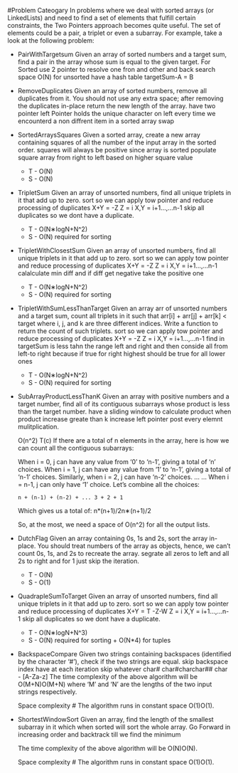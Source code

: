 #Problem Cateogary
In problems where we deal with sorted arrays (or LinkedLists) and need to find a set of elements that fulfill certain constraints, the Two Pointers approach becomes quite useful. The set of elements could be a pair, a triplet or even a subarray. For example, take a look at the following problem:

* PairWithTargetsum
Given an array of sorted numbers and a target sum, find a pair in the array whose sum is equal to the given target.
For Sorted use 2 pointer to resolve one fron and other and back 
search space O(N)
for unsorted have a hash table targetSum-A = B


* RemoveDuplicates
Given an array of sorted numbers, remove all duplicates from it. You should not use any extra space; after removing the duplicates in-place return the new length of the array.
have two pointer left Pointer holds the unique character on left every time we encounterd a non diffrent item in a sorted array swap


* SortedArraysSquares
Given a sorted array, create a new array containing squares of all the number of the input array in the sorted order.
squares will always be positive since array is sorted populate square array from right to left based on higher square value
   - T - O(N)
   - S - O(N) 



* TripletSum
  Given an array of unsorted numbers, find all unique triplets in it that add up to zero.
  sort so we can apply tow pointer and reduce processing of duplicates
  X+Y = -Z  Z = i   X,Y = i+1...,...n-1
  skip all duplicates so we dont have a duplicate.
  - T - O(N∗logN+N^2)
  - S - O(N) required for sorting


* TripletWithClosestSum
  Given an array of unsorted numbers, find all unique triplets in it that add up to zero.
  sort so we can apply tow pointer and reduce processing of duplicates
  X+Y = -Z  Z = i   X,Y = i+1...,...n-1
  calalculate min diff and if diff get negative take the positive one 
  - T - O(N∗logN+N^2)
  - S - O(N) required for sorting

* TripletWithSumLessThanTarget
  Given an array arr of unsorted numbers and a target sum, count all triplets in it such that arr[i] + arr[j] + arr[k] < target where i, j, and k are three different indices. Write a function to return the count of such triplets.
  sort so we can apply tow pointer and reduce processing of duplicates
  X+Y = -Z  Z = i   X,Y = i+1...,...n-1
 find in targetSum is less tahn the range left and right and then conside all from left-to right because if true for right highest should be true for all lower ones
  - T - O(N∗logN+N^2)
  - S - O(N) required for sorting


* SubArrayProductLessThanK
  Given an array with positive numbers and a target number, find all of its contiguous subarrays whose product is less than the target number.
  have a sliding window to calculate product
  when product increase greate than k increase left pointer post every elemnt mulitplication.

  O(n^2)
  T(c)
  If there are a total of n elements in the array, here is how we can count all the contiguous subarrays:
  
  When i = 0, j can have any value from ‘0’ to ‘n-1’, giving a total of ‘n’ choices.
  When i = 1, j can have any value from ‘1’ to ‘n-1’, giving a total of ‘n-1’ choices.
  Similarly, when i = 2, j can have ‘n-2’ choices.
  …
  …
  When i = n-1, j can only have ‘1’ choice.
  Let’s combine all the choices:
  
      n + (n-1) + (n-2) + ... 3 + 2 + 1
  Which gives us a total of: n*(n+1)/2n∗(n+1)/2
  
  So, at the most, we need a space of O(n^2)
  for all the output lists.

* DutchFlag
  Given an array containing 0s, 1s and 2s, sort the array in-place. You should treat numbers of the array as objects, hence, we can’t count 0s, 1s, and 2s to recreate the array.
  segrate all zeros to left and all 2s to right and for 1 just skip the iteration.
  - T - O(N)
  - S - O(1)

* QuadrapleSumToTarget
  Given an array of unsorted numbers, find all unique triplets in it that add up to zero.
  sort so we can apply tow pointer and reduce processing of duplicates
  X+Y = T -Z-W  Z = i   X,Y = i+1...,...n-1
  skip all duplicates so we dont have a duplicate.
  - T - O(N∗logN+N^3)
  - S - O(N) required for sorting + O(N*4) for tuples

* BackspaceCompare
  Given two strings containing backspaces (identified by the character ‘#’), check if the two strings are equal.
  skip backspace index have at each iteration skip whatever char# char#charchar## char - [A-Za-z]
  The time complexity of the above algorithm will be O(M+N)O(M+N) where ‘M’ and ‘N’ are the lengths of the two input strings respectively.

  Space complexity #
  The algorithm runs in constant space O(1)O(1).

* ShortestWindowSort
  Given an array, find the length of the smallest subarray in it which when sorted will sort the whole array.
  Go Forward in increasing order and backtrack till we find the minimum

  The time complexity of the above algorithm will be O(N)O(N).
  
  Space complexity #
  The algorithm runs in constant space O(1)O(1).